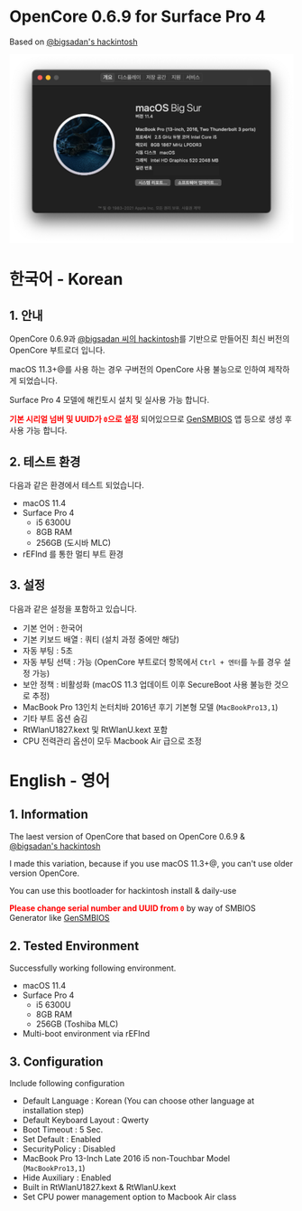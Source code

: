 # OpenCore 0.6.9 for Surface Pro 4
Based on [@bigsadan's hackintosh](https://github.com/bigsadan/surface-pro-4-hackintosh)

![](screenshot.png)

# 한국어 - Korean
## 1. 안내
OpenCore 0.6.9과 [@bigsadan 씨의 hackintosh](https://github.com/bigsadan/surface-pro-4-hackintosh)를 기반으로 만들어진 최신 버전의 OpenCore 부트로더 입니다.

macOS 11.3+@를 사용 하는 경우 구버전의 OpenCore 사용 불능으로 인하여 제작하게 되었습니다.

Surface Pro 4 모델에 해킨토시 설치 및 실사용 가능 합니다.

<span style="color:red">**기본 시리얼 넘버 및 UUID가 `0`으로 설정**</span> 되어있으므로 [GenSMBIOS](https://github.com/corpnewt/GenSMBIOS) 앱 등으로 생성 후 사용 가능 합니다.

## 2. 테스트 환경
다음과 같은 환경에서 테스트 되었습니다.

- macOS 11.4
- Surface Pro 4
    - i5 6300U
    - 8GB RAM
    - 256GB (도시바 MLC)
- rEFInd 를 통한 멀티 부트 환경

## 3. 설정
다음과 같은 설정을 포함하고 있습니다.

- 기본 언어 : 한국어
- 기본 키보드 배열 : 쿼티 (설치 과정 중에만 해당)
- 자동 부팅 : 5초
- 자동 부팅 선택 : 가능 (OpenCore 부트로더 항목에서 `Ctrl + 엔터`를 누를 경우 설정 가능)
- 보안 정책 : 비활성화 (macOS 11.3 업데이트 이후 SecureBoot 사용 불능한 것으로 추정)
- MacBook Pro 13인치 논터치바 2016년 후기 기본형 모델 (`MacBookPro13,1`)
- 기타 부트 옵션 숨김
- RtWlanU1827.kext 및 RtWlanU.kext 포함
- CPU 전력관리 옵션이 모두 Macbook Air 급으로 조정

# English - 영어
## 1. Information
The laest version of OpenCore that based on OpenCore 0.6.9 & [@bigsadan's hackintosh](https://github.com/bigsadan/surface-pro-4-hackintosh)

I made this variation, because if you use macOS 11.3+@, you can't use older version OpenCore.

You can use this bootloader for hackintosh install & daily-use

<span style="color:red">**Please change serial number and UUID from `0`**</span> by way of SMBIOS Generator like [GenSMBIOS](https://github.com/corpnewt/GenSMBIOS)

## 2. Tested Environment
Successfully working following environment.

- macOS 11.4
- Surface Pro 4
    - i5 6300U
    - 8GB RAM
    - 256GB (Toshiba MLC)
- Multi-boot environment via rEFInd

## 3. Configuration
Include following configuration

- Default Language : Korean (You can choose other language at installation step)
- Default Keyboard Layout : Qwerty
- Boot Timeout : 5 Sec.
- Set Default : Enabled
- SecurityPolicy : Disabled
- MacBook Pro 13-Inch Late 2016 i5 non-Touchbar Model (`MacBookPro13,1`)
- Hide Auxiliary : Enabled
- Built in RtWlanU1827.kext & RtWlanU.kext
- Set CPU power management option to Macbook Air class